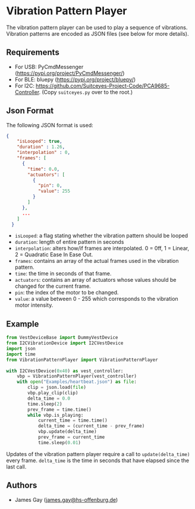 # Vibration Pattern Player
The vibration pattern player can be used to play a sequence of vibrations. Vibration patterns are encoded as JSON files (see below for more details).

## Requirements
- For USB: PyCmdMessenger (https://pypi.org/project/PyCmdMessenger/)
- For BLE: bluepy (https://pypi.org/project/bluepy/)
- For I2C: https://github.com/Suitceyes-Project-Code/PCA9685-Controller. (Copy `suitceyes.py` over to the root.)

## Json Format
The following JSON format is used:
```json
{
    "isLooped": true,
    "duration" : 1.26,
    "interpolation" : 0,
    "frames": [
      {
        "time": 0.0,
        "actuators": [
          {
            "pin": 0,
            "value": 255
          }
        ]
      },
      ...
    ]
  }
```
- `isLooped`: a flag stating whether the vibration pattern should be looped
- `duration`: length of entire pattern in seconds
- `interpolation`: alters how/if frames are interpolated. 0 = 0ff, 1 = Linear, 2 = Quadratic Ease In Ease Out. 
- `frames`: contains an array of the actual frames used in the vibration pattern.
- `time`: the time in seconds of that frame.
- `actuators`: contains an array of actuators whose values should be changed for the current frame.
- `pin`: the index of the motor to be changed.
- `value`: a value between 0 - 255 which corresponds to the vibration motor intensity.

## Example

```python
from VestDeviceBase import DummyVestDevice
from I2CVibrationDevice import I2CVestDevice
import json
import time
from VibrationPatternPlayer import VibrationPatternPlayer
    
with I2CVestDevice(0x40) as vest_controller:
    vbp = VibrationPatternPlayer(vest_controller)
    with open("Examples/heartbeat.json") as file:
        clip = json.load(file)
        vbp.play_clip(clip)
        delta_time = 0.0
        time.sleep(2)
        prev_frame = time.time()
        while vbp.is_playing:
            current_time = time.time()
            delta_time = (current_time - prev_frame)
            vbp.update(delta_time)
            prev_frame = current_time
            time.sleep(0.01)
```
Updates of the vibration pattern player require a call to `update(delta_time)` every frame. `delta_time` is the time in seconds that have elapsed since the last call. 

## Authors
- James Gay (james.gay@hs-offenburg.de)
